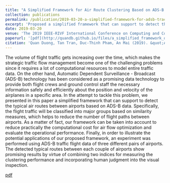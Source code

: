 ```yaml
---
title: "A Simplified Framework for Air Route Clustering Based on ADS-B Data"
collection: publications
permalink: /publication/2019-03-20-a-simplified-framework-for-adsb-traclus
excerpt: 'Proposed a simplified framework that can support to detect the typical air routes between airports based on ADS-B data'
date: 2019-03-20
venue: 'The 2019 IEEE-RIVF International Conference on Computing and Communication Technology'
paperurl: '[pdf](http://quandb.github.io/files/a_simplified_framework_quandb_preprint.pdf)'
citation: 'Quan Duong, Tan Tran, Duc-Thinh Pham, An Mai (2019). &quot;A Simplified Framework for Air Route Clustering Based on ADS-B Data.&quot; <i>The 2019 IEEE-RIVF International Conference on Computing and Communication Technology</i>.'
---
```

The volume of flight traffic gets increasing over the time, which makes the strategic traffic flow management become one of the challenging problems since it requires a lot of computational resources to model entire traffic data. On the other hand, Automatic Dependent Surveillance - Broadcast (ADS-B) technology has been considered as a promising data technology to provide both flight crews and ground control staff the necessary information safely and efficiently about the position and velocity of the airplanes in a specific area. In the attempt to tackle this problem, we presented in this paper a simplified framework that can support to detect the typical air routes between airports based on ADS-B data. Specifically, the flight traffic will be classified into major groups based on similarity measures, which helps to reduce the number of flight paths between airports. As a matter of fact, our framework can be taken into account to reduce practically the computational cost for air flow optimization and evaluate the operational performance. Finally, in order to illustrate the potential applications of our proposed framework, an experiment was performed using ADS-B traffic flight data of three different pairs of airports. The detected typical routes between each couple of airports show promising results by virtue of combining two indices for measuring the clustering performance and incorporating human judgment into the visual inspection.

[pdf](http://quandb.github.io/files/a_simplified_framework_quandb_preprint.pdf)